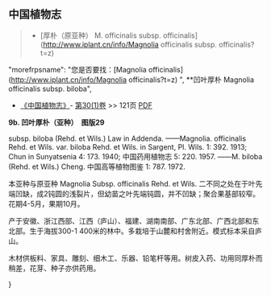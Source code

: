 
## 中国植物志

> * [厚朴（原亚种）  M.  officinalis subsp. officinalis](http://www.iplant.cn/info/Magnolia officinalis subsp. officinalis?t=z)

  "morefrpsname": "您是否要找：<span class='spantxt'>[Magnolia officinalis](http://www.iplant.cn/info/Magnolia officinalis?t=z)  ",
**凹叶厚朴 Magnolia officinalis subsp. biloba",



* [《中国植物志》](http://www.iplant.cn/frps)- [第30(1)卷](http://www.iplant.cn/frps/vol/30(1)) >> 121页 [PDF](http://www.iplant.cn/frps/pdf/30(1)/121.pdf)


**9b. 凹叶厚朴（亚种）　图版29**

subsp. biloba (Rehd. et Wils.) Law in Addenda. ——Magnolia. officinalis Rehd. et Wils. var. biloba Rehd. et Wils. in Sargent, Pl. Wils. 1: 392. 1913; Chun in Sunyatsenia 4: 173. 1940; 中国药用植物志 5: 220. 1957. ——M. biloba (Rehd. et Wils.) Cheng. 中国高等植物图鉴 1: 787. 1972.

本亚种与原亚种 Magnolia Subsp. officinalis Rehd. et Wils. 二不同之处在于叶先端凹缺，成2钝圆的浅裂片，但幼苗之叶先端钝圆，并不凹缺；聚合果基部较窄。花期4-5月，果期10月。

产于安徽、浙江西部、江西（庐山）、福建、湖南南部、广东北部、广西北部和东北部。生于海拔300-1 400米的林中。多栽培于山麓和村舍附近。模式标本采自庐山。

木材供板料、家具、雕刻、细木工、乐器、铅笔杆等用。树皮入药、功用同厚朴而稍差，花芽、种子亦供药用。



}